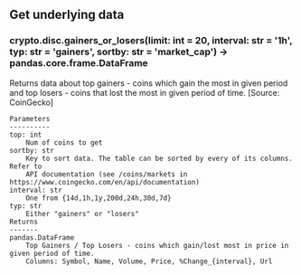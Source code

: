 ## Get underlying data 
### crypto.disc.gainers_or_losers(limit: int = 20, interval: str = '1h', typ: str = 'gainers', sortby: str = 'market_cap') -> pandas.core.frame.DataFrame

Returns data about top gainers - coins which gain the most in given period and
    top losers - coins that lost the most in given period of time. [Source: CoinGecko]

    Parameters
    ----------
    top: int
        Num of coins to get
    sortby: str
        Key to sort data. The table can be sorted by every of its columns. Refer to
        API documentation (see /coins/markets in https://www.coingecko.com/en/api/documentation)
    interval: str
        One from {14d,1h,1y,200d,24h,30d,7d}
    typ: str
        Either "gainers" or "losers"
    Returns
    -------
    pandas.DataFrame
        Top Gainers / Top Losers - coins which gain/lost most in price in given period of time.
        Columns: Symbol, Name, Volume, Price, %Change_{interval}, Url
